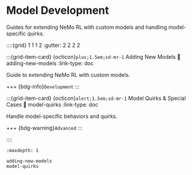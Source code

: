 # Model Development

Guides for extending NeMo RL with custom models and handling model-specific quirks.

::::{grid} 1 1 1 2
:gutter: 2 2 2 2

:::{grid-item-card} {octicon}`plus;1.5em;sd-mr-1` Adding New Models
:link: adding-new-models
:link-type: doc

Guide to extending NeMo RL with custom models.

+++
{bdg-info}`Development`
:::

:::{grid-item-card} {octicon}`alert;1.5em;sd-mr-1` Model Quirks & Special Cases
:link: model-quirks
:link-type: doc

Handle model-specific behaviors and quirks.

+++
{bdg-warning}`Advanced`
:::

::::

```{toctree}
:maxdepth: 1

adding-new-models
model-quirks
``` 